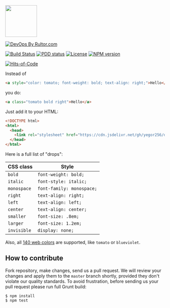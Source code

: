 <img src="./drops_logo.png" height="100px">

[![DevOps By Rultor.com](http://www.rultor.com/b/yegor256/drops)](http://www.rultor.com/p/yegor256/drops)

[![Build Status](https://img.shields.io/travis/yegor256/drops/master.svg)](https://travis-ci.org/yegor256/drops)
[![PDD status](http://www.0pdd.com/svg?name=yegor256/drops)](http://www.0pdd.com/p?name=teamed/yegor256/drops)
[![License](https://img.shields.io/badge/license-MIT-green.svg)](https://github.com/yegor256/drops/blob/master/LICENSE.txt)
[![NPM version](https://badge.fury.io/js/drops.svg)](http://badge.fury.io/js/drops)

[![Hits-of-Code](https://hitsofcode.com/github/yegor256/drops)](https://hitsofcode.com/view/github/yegor256/drops)

Instead of

```html
<a style="color: tomato; font-weight: bold; text-align: right;">Hello</a>
```

you do:

```html
<a class="tomato bold right">Hello</a>
```

Just add it to your HTML:

```html
<!DOCTYPE html>
<html>
  <head>
    <link rel="stylesheet" href="https://cdn.jsdelivr.net/gh/yegor256/drops@gh-pages/drops.min.css"/>
  </head>
</html>
```

Here is a full list of "drops":

| CSS class | Style |
|---|---|
| `bold` | `font-weight: bold;` |
| `italic` | `font-style: italic;` |
| `monospace` | `font-family: monospace;` |
| `right` | `text-align: right;` |
| `left` | `text-align: left;` |
| `center` | `text-align: center;` |
| `smaller` | `font-size: .8em;` |
| `larger` | `font-size: 1.2em;` |
| `invisible` | `display: none;` |

Also, all [140 web colors](https://en.wikipedia.org/wiki/Web_colors)
are supported, like `tomato` or `blueviolet`.

## How to contribute

Fork repository, make changes, send us a pull request. We will review
your changes and apply them to the `master` branch shortly, provided
they don't violate our quality standards. To avoid frustration, before
sending us your pull request please run full Grunt build:

```
$ npm install
$ npm test
```

